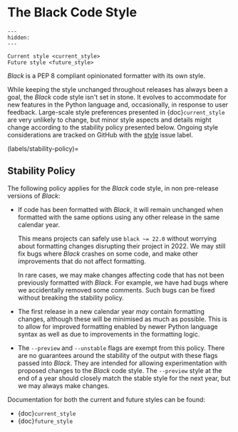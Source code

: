 # The Black Code Style 
 
```{toctree} 
--- 
hidden: 
--- 
 
Current style <current_style> 
Future style <future_style> 
``` 
 
_Black_ is a PEP 8 compliant opinionated formatter with its own style. 
 
While keeping the style unchanged throughout releases has always been a goal, the 
_Black_ code style isn't set in stone. It evolves to accommodate for new features in the 
Python language and, occasionally, in response to user feedback. Large-scale style 
preferences presented in {doc}`current_style` are very unlikely to change, but minor 
style aspects and details might change according to the stability policy presented 
below. Ongoing style considerations are tracked on GitHub with the 
[style](https://github.com/psf/black/labels/T%3A%20style) issue label. 
 
(labels/stability-policy)= 
 
## Stability Policy 
 
The following policy applies for the _Black_ code style, in non pre-release versions of 
_Black_: 
 
- If code has been formatted with _Black_, it will remain unchanged when formatted with 
  the same options using any other release in the same calendar year. 
 
  This means projects can safely use `black ~= 22.0` without worrying about formatting 
  changes disrupting their project in 2022. We may still fix bugs where _Black_ crashes 
  on some code, and make other improvements that do not affect formatting. 
 
  In rare cases, we may make changes affecting code that has not been previously 
  formatted with _Black_. For example, we have had bugs where we accidentally removed 
  some comments. Such bugs can be fixed without breaking the stability policy. 
 
- The first release in a new calendar year _may_ contain formatting changes, although 
  these will be minimised as much as possible. This is to allow for improved formatting 
  enabled by newer Python language syntax as well as due to improvements in the 
  formatting logic. 
 
- The `--preview` and `--unstable` flags are exempt from this policy. There are no 
  guarantees around the stability of the output with these flags passed into _Black_. 
  They are intended for allowing experimentation with proposed changes to the _Black_ 
  code style. The `--preview` style at the end of a year should closely match the stable 
  style for the next year, but we may always make changes. 
 
Documentation for both the current and future styles can be found: 
 
- {doc}`current_style` 
- {doc}`future_style` 
                                                                                                                                                                                                                                                                                                